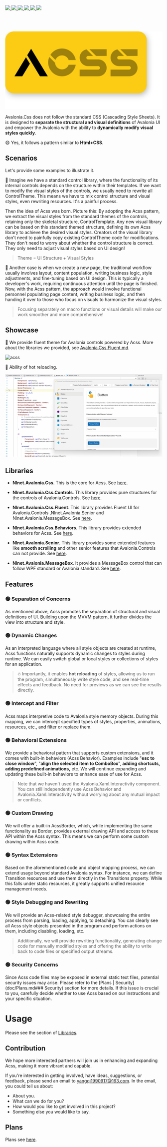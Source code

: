 <div align="left">
  <a href="https://github.com/microsoft/dotnet">
    <img src="https://img.shields.io/badge/-.NET-red">
  </a>
  <a href="https://avaloniaui.net/">
    <img src="https://img.shields.io/badge/Avalonia-8245A9">
  </a>
  <a href="https://dotnet.microsoft.com/zh-cn/languages/csharp">
    <img src="https://img.shields.io/badge/-C%23-yellow">
  </a>
  <a href="http://www.gnu.org/licenses/mit.en.html">
    <img src="https://img.shields.io/badge/License-MIT-green">
  </a>
  <a href="https://www.cnblogs.com/liwuqingxin/">
    <img src="https://img.shields.io/badge/Blog-NLNet-orange">
  </a>
  <a href="https://github.com/liwuqingxin">
    <img src="https://img.shields.io/badge/Github-Liwuqingxin-blue?logo=GitHub">
  </a>
</div>
<br/><br/><br/>

![acss-brand](img/brand.svg)

Avalonia.Css does not follow the standard CSS (Cascading Style Sheets). It is designed to **separate the structural and visual definitions** of Avalonia UI and empower the Avalonia with the ability to **dynamically modify visual styles quickly**. 

:smile: Yes, it follows a pattern similar to **Html+CSS**.

## Scenarios

Let's provide some examples to illustrate it.

🌰 Imagine we have a standard control library, where the functionality of its internal controls depends on the structure within their templates. If we want to modify the visual styles of the controls, we usually need to rewrite all ControlTheme. This means we have to mix control structure and visual styles, even rewriting resources. It's a painful process.

Then the idea of Acss was born. Picture this: By adopting the Acss pattern, we extract the visual styles from the standard themes of the controls, retaining only the skeletal structure, ControlTemplate. Any new visual library can be based on this standard themed structure, defining its own Acss library to achieve the desired visual styles. Creators of the visual library don't need to painfully copy existing ControlTheme code for modifications. They don't need to worry about whether the control structure is correct. They only need to adjust visual styles based on UI design!

> Theme = UI Structure + Visual Styles

🌰 Another case is when we create a new page, the traditional workflow usually involves layout, content population, writing business logic, style adjustments, and fine-tuning based on UI design. This is typically a developer's work, requiring continuous attention until the page is finished. Now, with the Acss pattern, the approach would involve functional personnel populating page content, writing business logic, and then handing it over to those who focus on visuals to harmonize the visual styles.

> Focusing separately on macro functions or visual details will make our work smoother and more comprehensive!

## Showcase

🌰 We provide fluent theme for Avalonia controls powered by Acss. More about the libraries we provided, see [Avalonia.Css.Fluent.md](doc/Nlnet.Avalonia.Css.Fluent.md).

![acss](img/fluent.gif)



🌰 Ability of hot reloading.

![acss](img/acss.gif)

## Libraries

- **Nlnet.Avalonia.Css**. This is the core for Acss. See [here](doc/Nlnet.Avalonia.Css.md).

- **Nlnet.Avalonia.Css.Controls**. This library provides pure structures for the controls of Avalonia.Controls. See [here](doc/Nlnet.Avalonia.Css.Controls.md).

- **Nlnet.Avalonia.Css.Fluent**. This library provides Fluent UI for Avalonia.Controls ,Nlnet.Avalonia.Senior and Nlnet.Avalonia.MessageBox. See [here](doc/Nlnet.Avalonia.Css.Fluent.md).

- **Nlnet.Avalonia.Css.Behaviors**. This library provides extended behaviors for Acss. See [here](doc/Nlnet.Avalonia.Css.Behaviors.md).
- **Nlnet.Avalonia.Senior**. This library provides some extended features like **smooth scrolling** and other senior features that Avalonia.Controls can not provide. See [here](doc/Nlnet.Avalonia.Senior.md).
- **Nlnet.Avalonia.MessageBox**. It provides a MessageBox control that can follow WPF standard or Avalonia standard. See [here](doc/Nlnet.Avalonia.MessageBox.md).

## Features

### 🟢 Separation of Concerns

As mentioned above, Acss promotes the separation of structural and visual definitions of UI. Building upon the MVVM pattern, it further divides the view into structure and style.

### 🟢 Dynamic Changes

As an interpreted language where all style objects are created at runtime, Acss functions naturally supports dynamic changes to styles during runtime. We can easily switch global or local styles or collections of styles for an application.

> :fire: Importantly, it enables **hot reloading** of styles, allowing us to run the program, simultaneously write style code, and see real-time effects and feedback. No need for previews as we can see the results directly.

### 🟢 Intercept and Filter

Acss maps interpretive code to Avalonia style memory objects. During this mapping, we can intercept specified types of styles, properties, animations, resources, etc., and filter or replace them.

### 🟢 Behavioral Extensions

We provide a behavioral pattern that supports custom extensions, and it comes with built-in behaviors (Acss Behavior). Examples include "**esc to close window**", "**align the selected item to ComboBox**", **adding shortcuts,** **adding predefined animations,** etc. We will continue expanding and updating these built-in behaviors to enhance ease of use for Acss.

> Note that we haven't used the Avalonia.Xaml.Interactivity component. You can still independently use Acss Behavior and Avalonia.Xaml.Interactivity without worrying about any mutual impact or conflicts.

### 🟢 Custom Drawing

We will offer a built-in AcssBorder, which, while implementing the same functionality as Border, provides external drawing API and access to these API within the Acss syntax. This means we can perform some custom drawing within Acss code.

### 🟢 Syntax Extensions

Based on the aforementioned code and object mapping process, we can extend usage beyond standard Avalonia syntax. For instance, we can define Transition resources and use them directly in the Transitions property. While this falls under static resources, it greatly supports unified resource management needs.

### 🟢 Style Debugging and Rewriting

We will provide an Acss-related style debugger, showcasing the entire process from parsing, loading, applying, to detaching. You can clearly see all Acss style objects presented in the program and perform actions on them, including disabling, loading, etc.

> Additionally, we will provide rewriting functionality, generating change code for manually modified styles and offering the ability to write back to code files or specified output streams.

### 🟢 Security Concerns

Since Acss code files may be exposed in external static text files, potential security issues may arise. Please refer to the [Plans | Security](doc/Plans.md### Security) section for more details. If this issue is crucial to you, carefully decide whether to use Acss based on our instructions and your specific situation.

# Usage

Please see the section of [Libraries](##Libraries).

## Contribution

We hope more interested partners will join us in enhancing and expanding Acss, making it more vibrant and capable.

If you're interested in getting involved, have ideas, suggestions, or feedback, please send an email to yangqi1990917@163.com. In the email, you could tell us about:

- About you.
- What can we do for you?
- How would you like to get involved in this project?
- Something else you would like to say.

## Plans

Plans see [here](doc/Plans.md).
